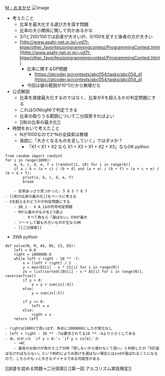 
[M - おまかせ](https://atcoder.jp/contests/past201912-open/tasks/past201912_m)
![image](https://gyazo.com/6e7b0970c5ef90359fec6baba959c845/thumb/1000)

- 考えたこと
    - 比率を最大化する選び方を探す問題
    - 比率の大小関係に関して何かあるかな
    - 3/1と200/100では前者が大きいが、0/100を足すと後者の方が大きい
    - [http://www.asahi-net.or.jp/~vd7t-ktgw/other_favorites/programmingcontest/ProgrammingContest.html](http://www.asahi-net.or.jp/~vd7t-ktgw/other_favorites/programmingcontest/ProgrammingContest.html)
        - 比率に関するDP問題
            - [https://atcoder.jp/contests/abc054/tasks/abc054_d](https://atcoder.jp/contests/abc054/tasks/abc054_d)
        - 今回は値の範囲が10^5だから無理だな
- 公式解説
    - 比率を直接最大化するのではなく、比率がXを超えるかの判定問題にする
    - これはO(NlogN)で判定できる
    - 比率の取りうる範囲について二分探索すればよい
    - [[和の比率の最大化]]
- 時間をおいて考えたこと
    - Nが1000なので2^Nの全探索は無理
    - 貪欲に「大きくなるものを足していく」ではダメか？
        - 「X1 < X1 + X2 なら X1 + X3 < X1 + X2 + X3」ならOK
python

```
from random import randint
for i in range(1000):
    a, b, c, d, e, f = [randint(1, 10) for i in range(6)]
    if a / b < (a + c) / (b + d) and (a + e) / (b + f) > (a + c + e) / (b + d + f):
        print(a, b, c, d, e, f)
        break
```

        - 反例あっさり見つかった: 5 8 5 7 8 7
    - [[和の比率の最大化]]をベースに考える
    - Xを超えるかどうかの判定問題にする
        - $B_i - X A_i$の符号判定問題
        - Mから最大のものを1つ選ぶ
            - すべて負なら「選ばない」の0が最大
        - ソートして最も大きいものが正ならOK
        - [[二分探索]]
- 3WA
python

```
def solve(N, M, AS, BS, CS, DS):
    left = 0.0
    right = 1000000.0
    while left < right - 10 ** -7:
        x = (left + right) / 2
        y = max(DS[i] - x * CS[i] for i in range(M))
        zs = list(sorted([BS[i] - x * AS[i] for i in range(N)], reverse=True))
        if y > 0:
            y = y + sum(zs[:4])
        else:
            y = sum(zs[:5])

        if y >= 0:
            left = x
        else:
            right = x
    return left
```

    - rightは10001で良いはず、多めに1000000にしたが変化なし
    - left < right - 10 ** -7は要求されてる10 ** -6より小さくしてある
    - あ、わかった `if y > 0:`→ `if y > zs[4]:`か
        - →AC
        - 最良のお助けが負のスコアの時「得しないから使わなくて良い」と判断したが「5匹選ばなければならない」という制約によりお助けを選ばない場合にはzs4が選ばれることになるので、こちらがもっと大きなマイナスである可能性がある



[[誤差を認める問題→二分探索]]
[[第一回 アルゴリズム実技検定]]

